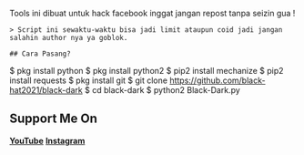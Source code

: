 Tools ini dibuat untuk hack facebook
inggat jangan repost tanpa seizin gua !
```
> Script ini sewaktu-waktu bisa jadi limit ataupun coid jadi jangan salahin author nya ya goblok.

## Cara Pasang?
```
$ pkg install python
$ pkg install python2
$ pip2 install mechanize
$ pip2 install requests
$ pkg install git
$ git clone https://github.com/black-hat2021/black-dark
$ cd black-dark
$ python2 Black-Dark.py

## Support Me On
<b>[YouTube](https://m.youtube.com/channel/UCfvPh-x0UaCU_bSjh445Y5Q)</b>
<b>[Instagram](https://instagram.com/black_hat.2021?igshid=1m3pti3gbbye2)</b>
